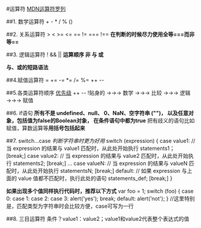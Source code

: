 

#运算符
[MDN运算符罗列](https://developer.mozilla.org/zh-CN/docs/Web/JavaScript/Reference/Operators)

##1. 数学运算符
\+ - * / % ()

##2. 关系运算符
\> < >= <= == != === !==
**在判断的时候尽力使用全等===而非等==**

##3. 逻辑运算符
! && ||
**运算顺序 非 与 或**

**与、或的短路语法**

##4.赋值运算符
= += -= *= /= %= ++ --

##5.各类运算符顺序
[优先级](https://developer.mozilla.org/zh-CN/docs/Web/JavaScript/Reference/Operators/Operator_Precedence)
++ -- !贴身的  →→→ 数学 →→→ 比较 →→→ 逻辑  →→→ 赋值

##6. if语句
**所有不是 undefined、null、 0、NaN、空字符串 ("")， 以及任意对象，包括值为false的Boolean对象， 在条件语句中都为true**
把有歧义的语句比如赋值，算数运算等**用括号包括起来**

##7. switch...case *判断字符串时更为好用*
switch (expression) {
  case value1:
    // 当 expression 的结果与 value1 匹配时，从此处开始执行
    statements1；
    [break;]
  case value2:
    // 当 expression 的结果与 value2 匹配时，从此处开始执行
    statements2;
    [break;]
  ...
  case valueN:
    // 当 expression 的结果与 valueN 匹配时，从此处开始执行
    statementsN;
    [break;]
  default:
    // 如果 expression 与上面的 value 值都不匹配时，执行此处的语句
    statements_def;
    [break;]
}

**如果出现多个值同样执行代码时，推荐以下方式**
var foo = 1;
switch (foo) {
    case 0:
    case 1:
    case 2:
    case 3:
        alert('yes');
        break;
    default:
        alert('not');
}
//这里特别是，匹配类型为字符串时会比较方便，case可写为一行

##8. 三目运算符
条件？value1：value2；value1和value2代表整个表达式的值
